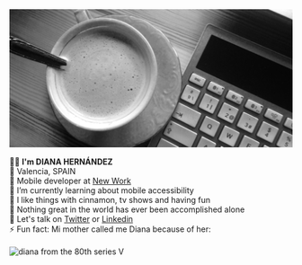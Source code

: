 <img src="https://github.com/DianaIT/DianaIT/blob/master/img/background.jpg" alt="background" />

🙍‍♀️ <strong>I'm DIANA HERNÁNDEZ</strong><br />
📍 Valencia, SPAIN <br /> 
📱 Mobile developer at <a href="https://www.new-work.se/en/"> New Work</a><br />
🌱 I’m currently learning about mobile accessibility <br />
👯 I like things with cinnamon, tv shows and having fun<br />
🤔 Nothing great in the world has ever been accomplished alone<br />
💬 Let's talk on <a href="https://twitter.com/dianait_">Twitter</a> or <a href="https://www.linkedin.com/in/dianahernandezsoler/">Linkedin</a><br />
⚡ Fun fact: Mi mother called me Diana because of her:<br /><br />
<img src="https://media.giphy.com/media/CGgUswvhw2DAs/giphy.gif" alt="diana from the 80th series V" width="200"/>



  





